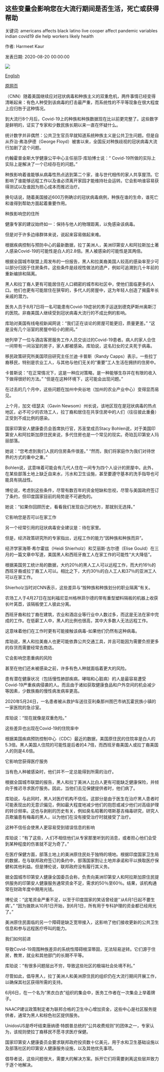 ## 这些变量会影响您在大流行期间是否生活，死亡或获得帮助

关键词: americans affects black latino live cooper affect pandemic variables indian covid19 die help workers likely health

作者: Harmeet Kaur

发表日期: 2020-08-20 00:00:00

![](https://cdn.cnn.com/cnnnext/dam/assets/200819115354-coronavirus-test-0722-florida-super-tease.jpg)

[English](These%20variables%20affect%20whether%20you%20live%2C%20die%20or%20get%20help%20during%20the%20pandemic.md)

[原网页](https://edition.cnn.com/2020/08/20/us/systemic-racism-coronavirus-pandemic-trnd/index.html)

（CNN）随着美国继续应对冠状病毒和种族主义的双重危机，两件事情已经变得清晰起来：有色人种受到该病毒的打击最严重，而系统性的不平等现象在很大程度上应归咎于这种情况。

到大流行8个月后，Covid-19上的种族和种族数据现在比以前更完整了。这些数字是鲜明的，证实了专家和少数民族长期以来一直在怀疑什么。

统计数字并非偶然：公共卫生官员早就知道系统种族主义是公共卫生问题。但是自从乔治·弗洛伊德（George Floyd）被害以来，全国反对种族歧视的冠状病毒大流行加剧了这个问题。

约翰霍普金斯大学健康公平中心主任丽莎·库珀博士说：“ Covid-19所做的实际上实际上是解决了一个已经存在的问题。”

种族影响着谁能够从病毒性热点逃到第二个家，谁与世代相传的家人共享屋顶。它影响了谁能够远程工作以及谁必须离开家园才能维持社会运转。它会影响谁容易获得测试以及谁因为担心成本而推迟治疗。

换句话说，随着美国接近600万例确诊的冠状病毒病例，种族在谁的生命，谁死亡和谁得到帮助方面起着重要作用。

种族影响您的住所

健康专家的建议始终如一：保持与他人的物理距离，以免感染该病毒。

但是对于许多边缘群体来说，说起来容易做起来难。

根据疾病控制与预防中心的最新数据，拉丁美洲人，美洲印第安人和阿拉斯加土著人感染Covid-19的可能性是白人的2.8倍。黑人被感染的可能性是其两倍。

根据全国城市联盟上周发布的一份报告，黑人和拉美裔美国人较高的感染率至少可以部分归因于住房条件。这些条件是歧视性做法的遗产，例如可追溯到几十年前的重新编排和隔离。

黑人和拉丁裔人更有可能居住在人口稠密的城市和社区中，使他们面临更多的人口。他们也更有可能居住在狭窄的，多代人的房屋中，这为年轻人创造了揭露年长亲戚的潜力。

医务人员于8月7日将一名可能患有Covid-19症状的男子运送到德克萨斯州奥斯汀的医院。非裔美国人继续受到冠状病毒大流行的不成比例的影响。

库珀对美国有线电视新闻网说：“我们正在谈论的房屋可能更旧，质量更差。” “这是没有几个浴室的房屋中较小的房间。”

她列举了一位与酒店客房服务工作人员交谈过的Covid-19患者。病人的家人合住一间带有一间浴室的房子，家人都被感染。库珀说，这名妇女的丈夫死于病毒。

移民政策研究所美国项目研究主任兰迪·卡普斯（Randy Capps）表示，一些拉丁裔移民，特别是农业工人，与其他与他们无关的“重要”工人生活在拥挤的住房中。

卡普斯说：“在正常情况下，这是一种应对策略，是一种能够生存并在有限的收入下做得很好的方法。” “但是在这种环境下，这可能会出现问题。”

在过去的几个月中，这些问题在加州中央谷地（加州的农业产业中心）变得显而易见。

上个月，加文·纽瑟夫（Gavin Newsom）州长说，该地区现在是冠状病毒的热点地区，必不可少的农场工人，拉丁裔和居住在共享住房中的人们（往往彼此重叠）正受到不成比例的感染。

国家印第安人健康委员会首席执行官，苏圣堂成员Stacy Bohlen说，对于美国印第安人和阿拉斯加原住民来说，多代住房也是一个常见的现实。奇珀瓦印第安人玛丽部落。

她说：“您考虑到我们人民的住房条件很差。” “然而，我们将家庭作为我们对待世界的方式的重中之重。”

Bohlen说，这意味着可能会有几代人住在一间专为四个人设计的房屋中。此外，在某些部落土地上缺乏自来水，污水和卫生设施，甚至要遵守基本的洗手指导也可能具有挑战性。

博伦说，考虑到这些条件，尽管有数百年的资金短缺和忽视，尽管与美国政府签订了条约，但印度国家目前的局势是不可避免的。

她说：“如果你回顾历史，看看我们发现自己的地方，那就别无选择。”

它影响您​​是否可以在家工作

另一个经常引用的冠状病毒安全建议是：待在家里。

但是，经济政策研究所的专家指出，远程工作的能力“因种族和种族而异”。

经济学家海蒂·希尔霍兹（Heidi Shierholz）和艾丽斯·古尔德（Elise Gould）在三月的一篇文章中写道，美国黑人和西班牙裔工人在家工作的可能性“大大降低”。

根据美国劳工统计局的数据，大约20％的黑人工人可以远程工作，而大约16％的西班牙裔或拉丁裔工人可以。相比之下，大约30％的白人工人和37％的亚洲工人可以在家工作。

Shierholz当时对CNN表示，这些差异与“按种族和种族划分的职业隔离”有关。

农场工人于4月27日在加利福尼亚州格林菲尔德的带有重型塑料隔板的机器上收获长叶莴苣，该隔板使工人彼此分离。

西班牙裔和拉丁裔在建筑，农业和酒店业等行业中人数过多，而这是无法在家中完成的工作。在低薪工人中，黑人的比例也很高，其中大多数人无法远程工作。

这意味着他们在工作时更有可能接触该病毒-如果他们仍然有这种病毒。

库珀说，黑人和拉美裔人也更可能依靠公共交通工具，并且可能因为需要负担更多的存货而需要经常去商店。

它会影响您患重病的风险

甚至在他们还未被感染之前，许多有色人种就面临着更大的风险。

患有潜在健康状况（包括慢性肺部疾病，哮喘和心脏病）的人是最容易遭受Covid-19严重疾病侵袭的人。而且由于诸如获取健康食品和户外空间的机会减少等因素，少数族裔的慢性病发病率更高。

2020年5月24日，一名患者被从救护车送往亚利桑那州图巴市纳瓦霍民族小镇的一家医院的急诊室。

库珀说：“现在就像是双重危险。”

这些差异也出现在Covid-19的住院率中

根据美国疾病预防控制中心（CDC）最近的数据，美国原住民的住院率是白人的5.3倍。黑人美国人住院的可能性是后者的4.7倍，而西班牙裔美国人或拉丁裔美国人的则是4.6倍。

它影响您​​获得医疗服务

当有色人种被感染时，他们并不一定总能得到所需的治疗。

根据全国城市联盟的报告，黑人和拉丁美洲人比白人更有可能缺乏健康保险，并倾向于推迟寻求医疗服务。因此，当他们去见保健提供者时，他们病了。

库珀说，与此同时，黑人对医疗机构不信任。这部分是由于医生在治疗黑人患者时可能表现出的无意识偏见，例如最大程度地减少他们的抱怨或减少他们对高级护理的转诊频率。这也与剥削的历史有关，例如臭名昭​​著的塔斯基吉梅毒研究，研究人员欺骗患有梅毒的黑人，以为他们在没有接受治疗时就接受了治疗。

这种不信任会使黑人更容易受到错误信息的影响

库珀说：“有了这些，人们不相信他们从专家那里听到的消息，或者担心他们会受到某种程度的伤害就不足为奇了。”

在医疗保健方面，部落土地上的美洲原住民处于独特的境地。根据印度国家卫生局的数据，在与联邦政府签订的条约中，部落国家割让土地并承诺和平以换取医疗保健和其他利益。但是博伦说，联邦政府没有履行其义务。

据全国城市印第安人健康全国委员会称，负责向美洲印第安人和阿拉斯加原住民提供服务的印第安人健康服务通常资金不足，需求的50％至60％。结果，该机构通常在财政年度中期用光钱。

博伦说：“这笔资金严重不足，以至于印度国家的笑话曾经是''从6月1日起不要生病'。” “因为拨款从10月1日开始，到6月1日，所有用于专科护理的资金都已经用光了。”

美洲原住民面临的另一个障碍是缺乏宽带接入，这影响了他们接收更新的公共卫生信息和参与远程医疗呼叫的能力。

我们如何前进

导致Covid-19周围种族差异的系统性障碍根深蒂固，无法轻易逆转。它们源于住房，教育，就业和其他部门的长期不平等。

库珀说：“有很多问题层出不穷，导致这些社区的极端社会处境不利。”

尽管如此，倡导黑人，拉丁美洲人和美洲原住民的组织仍在大流行期间开展工作，以确保其社区获得所需的支持。

6月6日，在一个名为“黑衣白衣”组织的集会中，医务工作者在一次集会上举着牌子。

NAACP建议政策制定者为联邦合格的卫生中心增加资金，这些中心是社区服务提供者，通常为黑人和棕色社区提供服务。

UnidosUS是呼吁结束唐纳德·特朗普总统的“公共收费规则”的团体之一，专家认为，该规则使拉丁裔移民不愿寻求医疗保健。

国家印第安人健康委员会要求联邦政府投资数十亿美元，用于水和卫生基础设施以及部落社区的印第安人健康服务设施，以及其他优先事项。

倡导者说，这些问题很大，需要大的解决方案。拆开它们将需要剥离这些层并致力于逐个地解决。